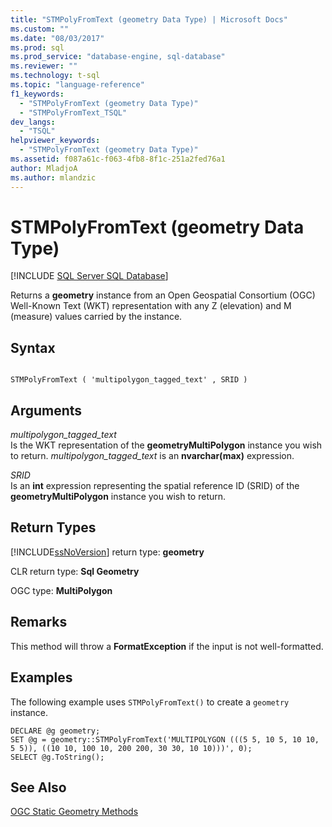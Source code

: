 ```yaml
---
title: "STMPolyFromText (geometry Data Type) | Microsoft Docs"
ms.custom: ""
ms.date: "08/03/2017"
ms.prod: sql
ms.prod_service: "database-engine, sql-database"
ms.reviewer: ""
ms.technology: t-sql
ms.topic: "language-reference"
f1_keywords: 
  - "STMPolyFromText (geometry Data Type)"
  - "STMPolyFromText_TSQL"
dev_langs: 
  - "TSQL"
helpviewer_keywords: 
  - "STMPolyFromText (geometry Data Type)"
ms.assetid: f087a61c-f063-4fb8-8f1c-251a2fed76a1
author: MladjoA
ms.author: mlandzic 
---
```

# STMPolyFromText (geometry Data Type)
[!INCLUDE [SQL Server SQL Database](../../includes/applies-to-version/sql-asdb.md)]

Returns a **geometry** instance from an Open Geospatial Consortium (OGC) Well-Known Text (WKT) representation with any Z (elevation) and M (measure) values carried by the instance.
  
## Syntax  
  
```  
  
STMPolyFromText ( 'multipolygon_tagged_text' , SRID )  
```  
  
## Arguments  
 *multipolygon_tagged_text*  
 Is the WKT representation of the **geometryMultiPolygon** instance you wish to return. *multipolygon_tagged_text* is an **nvarchar(max)** expression.  
  
 *SRID*  
 Is an **int** expression representing the spatial reference ID (SRID) of the **geometryMultiPolygon** instance you wish to return.  
  
## Return Types  
 [!INCLUDE[ssNoVersion](../../includes/ssnoversion-md.md)] return type: **geometry**  
  
 CLR return type: **Sql Geometry**  
  
 OGC type: **MultiPolygon**  
  
## Remarks  
 This method will throw a **FormatException** if the input is not well-formatted.  
  
## Examples  
 The following example uses `STMPolyFromText()` to create a `geometry` instance.  
  
```  
DECLARE @g geometry;  
SET @g = geometry::STMPolyFromText('MULTIPOLYGON (((5 5, 10 5, 10 10, 5 5)), ((10 10, 100 10, 200 200, 30 30, 10 10)))', 0);  
SELECT @g.ToString();  
```  
  
## See Also  
 [OGC Static Geometry Methods](../../t-sql/spatial-geometry/ogc-static-geometry-methods.md)  
  
  

